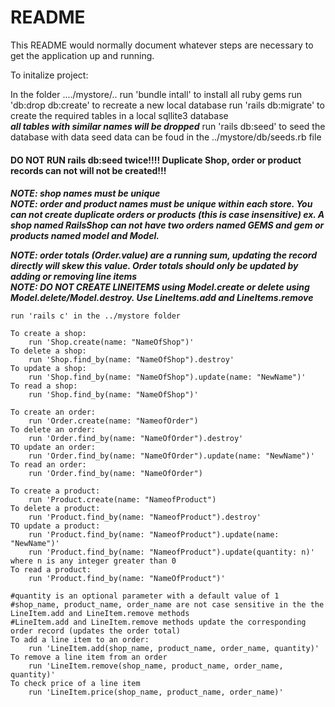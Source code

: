 # README

This README would normally document whatever steps are necessary to get the
application up and running.

To initalize project:

   In the folder ..../mystore/..
	run 'bundle intall' to install all ruby gems
	run 'db:drop db:create' to recreate a new local database 
	run 'rails db:migrate' to create the required tables in a local sqllite3 database  
		*****all tables with similar names will be dropped*****
	run 'rails db:seed' to seed the database with data
		seed data can be foud in the ../mystore/db/seeds.rb file


####
#### DO NOT RUN rails db:seed twice!!!! Duplicate Shop, order or product records can not will not be created!!!
####

***NOTE: shop names must be unique***
<br />
***NOTE: order and product names must be unique within each store. You can not create duplicate orders or products (this is case insensitive) ex. A shop named RailsShop can not have two orders named GEMS and gem or products named model and Model.*** 
<br/>

***NOTE: order totals (Order.value) are a running sum, updating the record directly will skew this value. Order totals should only be updated by adding or removing line items*** 
<br />
***NOTE: DO NOT CREATE LINEITEMS using Model.create or delete using Model.delete/Model.destroy. Use LineItems.add and LineItems.remove***
<br />

	run 'rails c' in the ../mystore folder

	To create a shop:
		run 'Shop.create(name: "NameOfShop")'
	To delete a shop:
		run 'Shop.find_by(name: "NameOfShop").destroy'
	To update a shop:
		run 'Shop.find_by(name: "NameOfShop").update(name: "NewName")'
	To read a shop:
		run 'Shop.find_by(name: "NameOfShop")'

	To create an order:
		run 'Order.create(name: "NameofOrder")
	To delete an order:
		run 'Order.find_by(name: "NameOfOrder").destroy'
	TO update an order:
		run 'Order.find_by(name: "NameOfOrder").update(name: "NewName")'
	To read an order:
		run 'Order.find_by(name: "NameOfOrder")
	
	To create a product:
		run 'Product.create(name: "NameofProduct")
	To delete a product:
		run 'Product.find_by(name: "NameofProduct").destroy'
	TO update a product:
		run 'Product.find_by(name: "NameofProduct").update(name: "NewName")'
		run 'Product.find_by(name: "NameofProduct").update(quantity: n)' where n is any integer greater than 0
	To read a product:
		run 'Product.find_by(name: "NameOfProduct")'

	#quantity is an optional parameter with a default value of 1
	#shop_name, product_name, order_name are not case sensitive in the the LineItem.add and LineItem.remove methods
	#LineItem.add and LineItem.remove methods update the corresponding order record (updates the order total)
	To add a line item to an order:
		run 'LineItem.add(shop_name, product_name, order_name, quantity)'
	To remove a line item from an order
		run 'LineItem.remove(shop_name, product_name, order_name, quantity)'
	To check price of a line item
		run 'LineItem.price(shop_name, product_name, order_name)'
